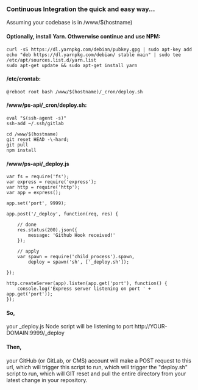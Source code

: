 ### Continuous Integration the quick and easy way...           
Assuming your codebase is in /www/$(hostname)           
           
#### Optionally, install Yarn. Othwerwise continue and use NPM:           
```           
curl -sS https://dl.yarnpkg.com/debian/pubkey.gpg | sudo apt-key add           
echo "deb https://dl.yarnpkg.com/debian/ stable main" | sudo tee /etc/apt/sources.list.d/yarn.list           
sudo apt-get update && sudo apt-get install yarn           
```           
#### /etc/crontab:           
```           
@reboot root bash /www/$(hostname)/_cron/deploy.sh           
```           
#### /www/ps-api/_cron/deploy.sh:           
```           
eval "$(ssh-agent -s)"           
ssh-add ~/.ssh/gitlab           
           
cd /www/$(hostname)           
git reset HEAD -\-hard;           
git pull           
npm install           
```           
#### /www/ps-api/_deploy.js           
```           
var fs = require('fs');           
var express = require('express');           
var http = require('http');           
var app = express();           
           
app.set('port', 9999);           
           
app.post('/_deploy', function(req, res) {           
           
    // done           
    res.status(200).json({           
        message: 'Github Hook received!'           
    });           
           
    // apply           
    var spawn = require('child_process').spawn,           
        deploy = spawn('sh', ['_deploy.sh']);           
           
});           
           
http.createServer(app).listen(app.get('port'), function() {           
    console.log('Express server listening on port ' + app.get('port'));           
});           
```           
#### So,           
your _deploy.js Node script will be listening to port http://YOUR-DOMAIN:9999/_deploy           
           
#### Then,           
your GitHub (or GitLab, or CMS) account will make a POST request to this url, which will trigger this script to run, which will trigger the "deploy.sh" script to run, which will GIT reset and pull the entire directory from your latest change in your repository.           
